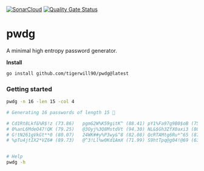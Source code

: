 [![SonarCloud](https://sonarcloud.io/images/project_badges/sonarcloud-white.svg)](https://sonarcloud.io/summary/new_code?id=tigerwill90_pwdg)
[![Quality Gate Status](https://sonarcloud.io/api/project_badges/measure?project=tigerwill90_pwdg&metric=alert_status)](https://sonarcloud.io/summary/new_code?id=tigerwill90_pwdg)
# pwdg

A minimal high entropy password generator.

**Install**
````bash
go install github.com/tigerwill90/pwdg@latest
````

### Getting started
````bash
pwdg -n 16 -len 15 -col 4

# Generating 16 passwords of length 15 🚀

# Cd1Rt8Lkf&%R$!z (73.86)	pgmG2W%K59gitK^ (88.41)	pY1%Fa97g9B0$oB (75.98)	fZBWiw^CKz60$l* (85.67)
# 0%anL6MdeO47!QK (79.25)	@3Oyj%3Q8MstdVt (94.30)	NL&$Gh3ZfX0axi3 (80.80)	6K!ugjHK3UzBw!1 (81.84)
# G!tN261gVkGt**0 (80.07)	24WK##y%P3wy&^8 (82.08)	QcRTAMtg6Ru*^65 (87.25)	4xiW^iX8e@vj453 (57.03)
# %pTu4jtIX2*VZ6# (89.73)	@^3!Ll%w0Kd1AmX (71.99)	S9htTpq@g04!@69 (63.80)	M0%Czpm%6%8u$ds (82.97)


# Help
pwdg -h
````
